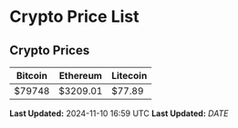 # Crypto Price List

## Crypto Prices
| Bitcoin | Ethereum | Litecoin |
| ------- | -------- | -------- |
| $79748 | $3209.01 | $77.89 |
**Last Updated:** 2024-11-10 16:59 UTC
**Last Updated:** $DATE$
